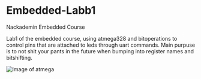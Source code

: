 # Embedded-Labb1
Nackademin Embedded Course

Lab1 of the embedded course, using atmega328 and bitoperations to control pins that are attached to leds through uart commands.
Main purpuse is to not shit your pants in the future when bumping into register names and bitshifting.


![Image of atmega](https://www.google.com/url?sa=i&url=https%3A%2F%2Fbaremetalmicro.com%2Ftutorial_avr_digital_io%2F03-Pin-Names-and-Locations.html&psig=AOvVaw3wUou0CukxV-m8X7d6X5ci&ust=1635503596573000&source=images&cd=vfe&ved=0CAsQjRxqFwoTCJD91Onz7PMCFQAAAAAdAAAAABAI)
